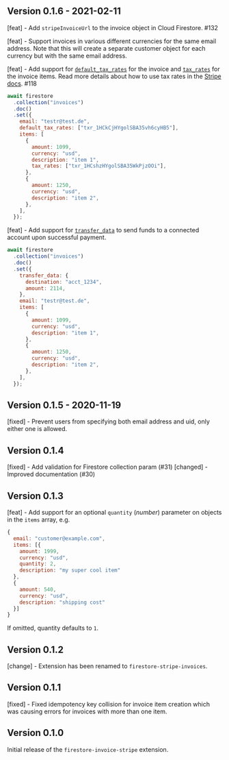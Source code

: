 ## Version 0.1.6 - 2021-02-11

[feat] - Add `stripeInvoiceUrl` to the invoice object in Cloud Firestore. #132

[feat] - Support invoices in various different currencies for the same email address. Note that this will create a separate customer object for each currency but with the same email address.

[feat] - Add support for [`default_tax_rates`](https://stripe.com/docs/api/invoices/create#create_invoice-default_tax_rates) for the invoice and [`tax_rates`](https://stripe.com/docs/api/invoiceitems/create#create_invoiceitem-tax_rates) for the invoice items. Read more details about how to use tax rates in the [Stripe docs](https://stripe.com/docs/billing/taxes/tax-rates). #118

```js
await firestore
  .collection("invoices")
  .doc()
  .set({
    email: "testr@test.de",
    default_tax_rates: ["txr_1HCkCjHYgolSBA35vh6cyHB5"],
    items: [
      {
        amount: 1099,
        currency: "usd",
        description: "item 1",
        tax_rates: ["txr_1HCshzHYgolSBA35WkPjzOOi"],
      },
      {
        amount: 1250,
        currency: "usd",
        description: "item 2",
      },
    ],
  });
```

[feat] - Add support for [`transfer_data`](https://stripe.com/docs/api/invoices/create#create_invoice-transfer_data) to send funds to a connected account upon successful payment.

```js
await firestore
  .collection("invoices")
  .doc()
  .set({
    transfer_data: {
      destination: "acct_1234",
      amount: 2114,
    },
    email: "testr@test.de",
    items: [
      {
        amount: 1099,
        currency: "usd",
        description: "item 1",
      },
      {
        amount: 1250,
        currency: "usd",
        description: "item 2",
      },
    ],
  });
```

## Version 0.1.5 - 2020-11-19

[fixed] - Prevent users from specifying both email address and uid, only either one is allowed.

## Version 0.1.4

[fixed] - Add validation for Firestore collection param (#31)
[changed] - Improved documentation (#30)

## Version 0.1.3

[feat] - Add support for an optional `quantity` (_number_) parameter on objects in the `items` array, e.g.

```js
{
  email: "customer@example.com",
  items: [{
    amount: 1999,
    currency: "usd",
    quantity: 2,
    description: "my super cool item"
  },
  {
    amount: 540,
    currency: "usd",
    description: "shipping cost"
  }]
}
```

If omitted, quantity defaults to `1`.

## Version 0.1.2

[change] - Extension has been renamed to `firestore-stripe-invoices`.

## Version 0.1.1

[fixed] - Fixed idempotency key collision for invoice item creation which was causing errors for invoices with more than one item.

## Version 0.1.0

Initial release of the `firestore-invoice-stripe` extension.
